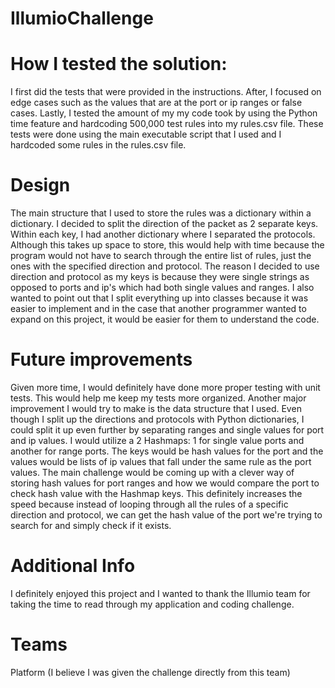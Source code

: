# IllumioChallenge

# How I tested the solution: 
I first did the tests that were provided in the instructions. After, I focused on edge cases such as the values that are at the port or ip ranges or false cases. Lastly, I tested the amount of my my code took by using the Python time feature and hardcoding 500,000 test rules into my rules.csv file. These tests were done using the main executable script that I used and I hardcoded some rules in the rules.csv file.

# Design
The main structure that I used to store the rules was a dictionary within a dictionary. I decided to split the direction of the packet as 2 separate keys. Within each key, I had another dictionary where I separated 
the protocols. Although this takes up space to store, this would help with time because the program would not have to search through the entire list of rules, just the ones
with the specified direction and protocol. The reason I decided to use direction and protocol as my keys is because they were single
strings as opposed to ports and ip's which had both single values and ranges. I also wanted to point out that I split everything up into
classes because it was easier to implement and in the case that another programmer wanted to expand on this project, it would be easier
for them to understand the code.

# Future improvements
Given more time, I would definitely have done more proper testing with unit tests. This would help me keep my tests
more organized. Another major improvement I would try to make is the data structure that I used. Even though I split up the directions and 
protocols with Python dictionaries, I could split it up even further by separating ranges and single values for port and ip values. I would utilize a 2 Hashmaps: 1 for
single value ports and another for range ports. The keys would be hash values for the port and the values would be lists of ip values that fall
under the same rule as the port values. The main challenge would be coming up with a clever way of storing hash values for port ranges and 
how we would compare the port to check hash value with the Hashmap keys. This definitely increases the speed because instead of looping through
all the rules of a specific direction and protocol, we can get the hash value of the port we're trying to search for and simply check if it exists.

# Additional Info
I definitely enjoyed this project and I wanted to thank the Illumio team for taking the time to read through my application and coding challenge.

# Teams
Platform (I believe I was given the challenge directly from this team)
